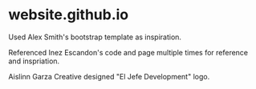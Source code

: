# website.github.io

Used Alex Smith's bootstrap template as inspiration. 

Referenced Inez Escandon's code and page multiple times for reference and inspriation. 

Aislinn Garza Creative designed "El Jefe Development" logo. 